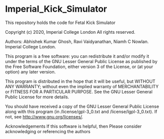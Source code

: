 # Imperial_Kick_Simulator
This repository holds the code for Fetal Kick Simulator

Copyright (c) 2020, Imperial College London All rights reserved.

Authors: Abhishek Kumar Ghosh, Ravi Vaidyanathan, Niamh C Nowlan. Imperial College London.

This program is a free software: you can redistribute it and/or modify it under the terms of the GNU Lesser General Public License as published by the Free Software Foundation, either version 3 of the License, or (at your option) any later version.

This program is distributed in the hope that it will be useful, but WITHOUT ANY WARRANTY; without even the implied warranty of MERCHANTABILITY or FITNESS FOR A PARTICULAR PURPOSE. See the GNU Lesser General Public License for more details.

You should have received a copy of the GNU Lesser General Public License along with this program (in /license/gpl-3_0.txt and /license/lgpl-3_0.txt). If not, see http://www.gnu.org/licenses/.

Acknowledgements
If this software is helpful, then Please consider acknowledging or referencing the authors
